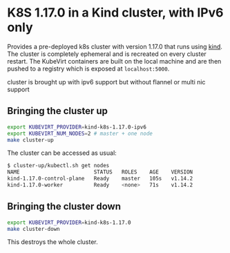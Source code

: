 # K8S 1.17.0 in a Kind cluster, with IPv6 only

Provides a pre-deployed k8s cluster with version 1.17.0 that runs using [kind](https://github.com/kubernetes-sigs/kind). The cluster is completely ephemeral and is recreated on every cluster restart.
The KubeVirt containers are built on the local machine and are then pushed to a registry which is exposed at
`localhost:5000`.

cluster is brought up with ipv6 support but without flannel or multi nic support

## Bringing the cluster up

```bash
export KUBEVIRT_PROVIDER=kind-k8s-1.17.0-ipv6
export KUBEVIRT_NUM_NODES=2 # master + one node
make cluster-up
```

The cluster can be accessed as usual:

```bash
$ cluster-up/kubectl.sh get nodes
NAME                        STATUS   ROLES    AGE    VERSION
kind-1.17.0-control-plane   Ready    master   105s   v1.14.2
kind-1.17.0-worker          Ready    <none>   71s    v1.14.2
```

## Bringing the cluster down

```bash
export KUBEVIRT_PROVIDER=kind-k8s-1.17.0
make cluster-down
```

This destroys the whole cluster. 

